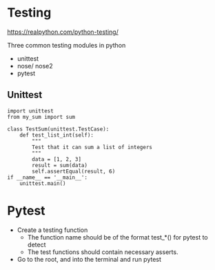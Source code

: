 # Testing
https://realpython.com/python-testing/

Three common testing modules in python
- unittest
- nose/ nose2
- pytest

## Unittest
```
import unittest
from my_sum import sum

class TestSum(unittest.TestCase):
    def test_list_int(self):
        """
        Test that it can sum a list of integers
        """
        data = [1, 2, 3]
        result = sum(data)
        self.assertEqual(result, 6)
if __name__ == '__main__':
    unittest.main()
```

# Pytest
- Create a testing function
  - The function name should be of the format test_*() for pytest to detect
  - The test functions should contain necessary asserts.
- Go to the root, and into the terminal and run pytest